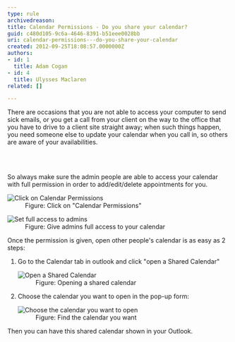 ```yaml
---
type: rule
archivedreason: 
title: Calendar Permissions - Do you share your calendar?
guid: c480d105-9c6a-4646-8391-b51eee0028bb
uri: calendar-permissions---do-you-share-your-calendar
created: 2012-09-25T18:08:57.0000000Z
authors:
- id: 1
  title: Adam Cogan
- id: 4
  title: Ulysses Maclaren
related: []

---
```



<p>​There are occasions that you are not able to access your computer to send sick emails, or you get a call from your client on the way to the office that you have to drive to a&#160;​client site straight away; when such things happen, you need someone else to update your calendar when you call in, so others are aware of your availabilities. <br></p>
<br><excerpt class='endintro'></excerpt><br>
<p>So always make sure the admin people are able to access your calendar with full permission in order to add/edit/delete appointments for you. ​</p><dl class="image"><dt> 
      <img src="/PublishingImages/CalendarPermissions.jpg" alt="Click on Calendar Permissions" /> 
      <br> 
   </dt><dd>Figure&#58; Click on &quot;Calendar Permissions&quot;</dd></dl><dl class="image"><dt>
      <img src="/PublishingImages/CalendarProperties.jpg" alt="Set full access to admins" />
   </dt><dd>Figure&#58; Give admins full access to your calendar</dd></dl><p>Once the permission is given, open other people's calendar is as easy as 2 steps&#58; </p><ol><li>Go to the Calendar tab in outlook and click &quot;open a Shared Calendar&quot; 
      <dl class="image"><dt> 
            <img src="/PublishingImages/OpenSharedCalendar.jpg" alt="Open a Shared Calendar" /> 
         </dt><dd>Figure&#58; Opening a shared calendar</dd></dl></li><li>Choose the calendar you want to open in the pop-up form&#58; 
      <dl class="image"><dt> 
            <img src="/PublishingImages/SharedCalendar.jpg" alt="Choose the calendar you want to open" /> 
         </dt><dd>Figure&#58; Find the calendar you want</dd></dl></li></ol><p>Then you can have this shared calendar shown in your Outlook.</p><br>


